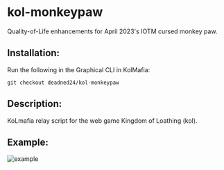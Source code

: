 # kol-monkeypaw
Quality-of-Life enhancements for April 2023's IOTM cursed monkey paw. 

## Installation:

Run the following in the Graphical CLI in KolMafia:

```git checkout deadned24/kol-monkeypaw```

## Description:

KoLmafia relay script for the web game Kingdom of Loathing (kol).


## Example:
![example](https://raw.githubusercontent.com/deadned24/kol-monkeypaw/example/Monkeypaw1.png)

